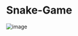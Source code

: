 ﻿# Snake-Game

 ![image](https://github.com/aliozturk44/Snake-Game/assets/100817303/6a7d0ead-2a2c-4467-9525-96d2054576e3)

